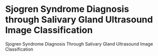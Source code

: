 # Sjogren Syndrome Diagnosis through Salivary Gland Ultrasound Image Classification
Sjogren Syndrome Diagnosis Through Salivary Gland Ultrasound Image Classification
